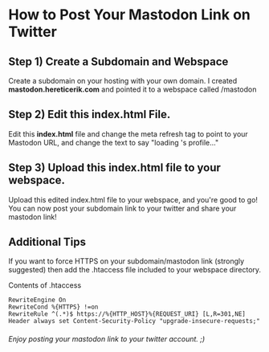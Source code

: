# How to Post Your Mastodon Link on Twitter

## Step 1) Create a Subdomain and Webspace

Create a subdomain on your hosting with your own domain. I created **mastodon.hereticerik.com** and pointed it to a webspace called /mastodon

## Step 2) Edit this index.html File.

Edit this **index.html** file and change the meta refresh tag to point to your Mastodon URL, and change the text to say "loading <your username>'s profile..."

## Step 3) Upload this index.html file to your webspace.

Upload this edited index.html file to your webspace, and you're good to go! You can now post your subdomain link to your twitter and share your mastodon link!

## Additional Tips

If you want to force HTTPS on your subdomain/mastodon link (strongly suggested) then add the .htaccess file included to your webspace directory. 

Contents of .htaccess

```
RewriteEngine On
RewriteCond %{HTTPS} !=on
RewriteRule ^(.*)$ https://%{HTTP_HOST}%{REQUEST_URI} [L,R=301,NE]
Header always set Content-Security-Policy "upgrade-insecure-requests;"
```

###### Enjoy posting your mastodon link to your twitter account. ;) 
